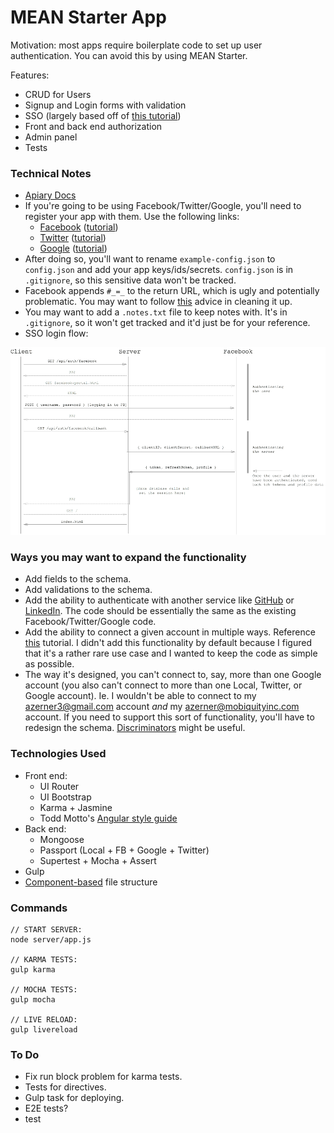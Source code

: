 # MEAN Starter App #
Motivation: most apps require boilerplate code to set up user authentication. You can avoid this by using MEAN Starter.

Features:
- CRUD for Users
- Signup and Login forms with validation
- SSO (largely based off of [this tutorial](https://scotch.io/courses/easy-node-authentication))
- Front and back end authorization
- Admin panel
- Tests

### Technical Notes ###
- [Apiary Docs](http://docs.meanstarter.apiary.io)
- If you're going to be using Facebook/Twitter/Google, you'll need to register your app with them. Use the following links:
    - [Facebook](https://developers.facebook.com/apps/) ([tutorial](https://scotch.io/tutorials/easy-node-authentication-facebook))
    - [Twitter](https://apps.twitter.com/) ([tutorial](https://scotch.io/tutorials/easy-node-authentication-twitter))
    - [Google](https://console.developers.google.com) ([tutorial](https://scotch.io/tutorials/easy-node-authentication-google))
- After doing so, you'll want to rename `example-config.json` to `config.json` and add your app keys/ids/secrets. `config.json` is in `.gitignore`, so this sensitive data won't be tracked.
- Facebook appends `#_=_` to the return URL, which is ugly and potentially problematic. You may want to follow [this](http://stackoverflow.com/questions/7131909/facebook-callback-appends-to-return-url) advice in cleaning it up.
- You may want to add a `.notes.txt` file to keep notes with. It's in `.gitignore`, so it won't get tracked and it'd just be for your reference.
- SSO login flow:


![SSO Login Flow](/sso-flow.png)

### Ways you may want to expand the functionality ###
- Add fields to the schema.
- Add validations to the schema.
- Add the ability to authenticate with another service like [GitHub](https://github.com/cfsghost/passport-github) or [LinkedIn](https://github.com/jaredhanson/passport-linkedin). The code should be essentially the same as the existing Facebook/Twitter/Google code.
- Add the ability to connect a given account in multiple ways. Reference [this](https://scotch.io/tutorials/easy-node-authentication-linking-all-accounts-together) tutorial. I didn't add this functionality by default because I figured that it's a rather rare use case and I wanted to keep the code as simple as possible.
- The way it's designed, you can't connect to, say, more than one Google account (you also can't connect to more than one Local, Twitter, or Google account). Ie. I wouldn't be able to connect to my azerner3@gmail.com account _and_ my azerner@mobiquityinc.com account. If you need to support this sort of functionality, you'll have to redesign the schema. [Discriminators](http://thecodebarbarian.com/2015/07/24/guide-to-mongoose-discriminators) might be useful.

### Technologies Used ###
- Front end:
    - UI Router
    - UI Bootstrap
    - Karma + Jasmine
    - Todd Motto's [Angular style guide](https://github.com/toddmotto/angularjs-styleguide)
- Back end:
    - Mongoose
    - Passport (Local + FB + Google + Twitter)
    - Supertest + Mocha + Assert
- Gulp
- [Component-based](https://scotch.io/tutorials/angularjs-best-practices-directory-structure) file structure


### Commands ###
```
// START SERVER:
node server/app.js

// KARMA TESTS:
gulp karma

// MOCHA TESTS:
gulp mocha

// LIVE RELOAD:
gulp livereload
```

### To Do ###
- Fix run block problem for karma tests.
- Tests for directives.
- Gulp task for deploying.
- E2E tests?
- test
